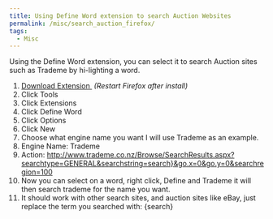 ```yaml
---
title: Using Define Word extension to search Auction Websites
permalink: /misc/search_auction_firefox/
tags:
  - Misc
---
```

Using the Define Word extension, you can select it to search Auction sites such as Trademe by hi-lighting a word.

  1. <a href="https://addons.mozilla.org/en-US/firefox/addon/define-word/" target="_blank">Download Extension </a> _(Restart Firefox after install)_
  2. Click Tools
  3. Click Extensions
  4. Click Define Word
  5. Click Options
  6. Click New
  7. Choose what engine name you want I will use Trademe as an example.
  8. Engine Name: Trademe
  9. Action: http://www.trademe.co.nz/Browse/SearchResults.aspx?searchtype=GENERAL&searchstring=search}&go.x=0&go.y=0&searchregion=100
 10. Now you can select on a word, right click, Define and Trademe it will then search trademe for the name you want.
 11. It should work with other search sites, and auction sites like eBay, just replace the term you searched with: {search}
